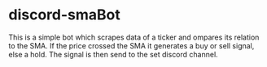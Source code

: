 # discord-smaBot
This is a simple bot which scrapes data of a ticker and ompares its relation to the SMA. If the price crossed the SMA it generates a buy or sell signal, else a hold. The signal is then send to the set discord channel.
